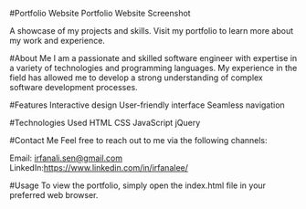 #Portfolio Website
Portfolio Website Screenshot

A showcase of my projects and skills. Visit my portfolio to learn more about my work and experience.

#About Me
I am a passionate and skilled software engineer with expertise in a variety of technologies and programming languages. My experience in the field has allowed me to develop a strong understanding of complex software development processes.

#Features
Interactive design
User-friendly interface
Seamless navigation

#Technologies Used
HTML
CSS
JavaScript
jQuery

#Contact Me
Feel free to reach out to me via the following channels:

Email: irfanali.sen@gmail.com
LinkedIn:https://www.linkedin.com/in/irfanalee/

#Usage
To view the portfolio, simply open the index.html file in your preferred web browser.
